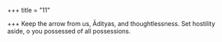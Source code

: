 +++
title = "11"

+++
Keep the arrow from us, Ādityas, and thoughtlessness.
Set hostility aside, o you possessed of all possessions.